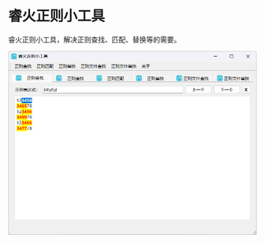 # 睿火正则小工具
睿火正则小工具，解决正则查找、匹配、替换等的需要。

![wisefire-regular-tool-v1.3.2](wisefire-regular-tool-v1.3.2.png)
